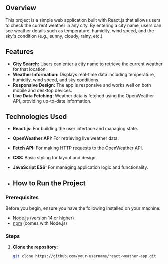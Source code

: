 ## Overview
This project is a simple web application built with React.js that allows users to check the current weather in any city. By entering a city name, users can see weather details such as temperature, humidity, wind speed, and the sky's condition (e.g., sunny, cloudy, rainy, etc.).

## Features
- **City Search:** Users can enter a city name to retrieve the current weather for that location.
- **Weather Information:** Displays real-time data including temperature, humidity, wind speed, and sky conditions.
- **Responsive Design:** The app is responsive and works well on both mobile and desktop devices.
- **Live Data Fetching:** Weather data is fetched using the OpenWeather API, providing up-to-date information.

## Technologies Used
- **React.js:** For building the user interface and managing state.
- **OpenWeather API:** For retrieving live weather data.
- **Fetch API:** For making HTTP requests to the OpenWeather API.
- **CSS:** Basic styling for layout and design.
- **JavaScript ES6:** For managing application logic and functionality.

- ## How to Run the Project

### Prerequisites
Before you begin, ensure you have the following installed on your machine:
- [Node.js](https://nodejs.org/) (version 14 or higher)
- [npm](https://www.npmjs.com/) (comes with Node.js)

### Steps
1. **Clone the repository:**
   ```bash
   git clone https://github.com/your-username/react-weather-app.git
